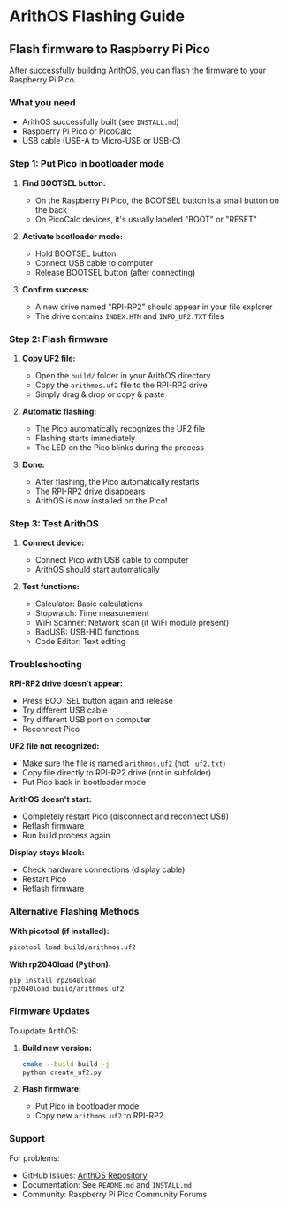 # ArithOS Flashing Guide

## Flash firmware to Raspberry Pi Pico

After successfully building ArithOS, you can flash the firmware to your Raspberry Pi Pico.

### What you need

- ArithOS successfully built (see `INSTALL.md`)
- Raspberry Pi Pico or PicoCalc
- USB cable (USB-A to Micro-USB or USB-C)

### Step 1: Put Pico in bootloader mode

1. **Find BOOTSEL button:**
   - On the Raspberry Pi Pico, the BOOTSEL button is a small button on the back
   - On PicoCalc devices, it's usually labeled "BOOT" or "RESET"

2. **Activate bootloader mode:**
   - Hold BOOTSEL button
   - Connect USB cable to computer
   - Release BOOTSEL button (after connecting)

3. **Confirm success:**
   - A new drive named "RPI-RP2" should appear in your file explorer
   - The drive contains `INDEX.HTM` and `INFO_UF2.TXT` files

### Step 2: Flash firmware

1. **Copy UF2 file:**
   - Open the `build/` folder in your ArithOS directory
   - Copy the `arithmos.uf2` file to the RPI-RP2 drive
   - Simply drag & drop or copy & paste

2. **Automatic flashing:**
   - The Pico automatically recognizes the UF2 file
   - Flashing starts immediately
   - The LED on the Pico blinks during the process

3. **Done:**
   - After flashing, the Pico automatically restarts
   - The RPI-RP2 drive disappears
   - ArithOS is now installed on the Pico!

### Step 3: Test ArithOS

1. **Connect device:**
   - Connect Pico with USB cable to computer
   - ArithOS should start automatically

2. **Test functions:**
   - Calculator: Basic calculations
   - Stopwatch: Time measurement
   - WiFi Scanner: Network scan (if WiFi module present)
   - BadUSB: USB-HID functions
   - Code Editor: Text editing

### Troubleshooting

**RPI-RP2 drive doesn't appear:**
- Press BOOTSEL button again and release
- Try different USB cable
- Try different USB port on computer
- Reconnect Pico

**UF2 file not recognized:**
- Make sure the file is named `arithmos.uf2` (not `.uf2.txt`)
- Copy file directly to RPI-RP2 drive (not in subfolder)
- Put Pico back in bootloader mode

**ArithOS doesn't start:**
- Completely restart Pico (disconnect and reconnect USB)
- Reflash firmware
- Run build process again

**Display stays black:**
- Check hardware connections (display cable)
- Restart Pico
- Reflash firmware

### Alternative Flashing Methods

**With picotool (if installed):**
```bash
picotool load build/arithmos.uf2
```

**With rp2040load (Python):**
```bash
pip install rp2040load
rp2040load build/arithmos.uf2
```

### Firmware Updates

To update ArithOS:

1. **Build new version:**
   ```bash
   cmake --build build -j
   python create_uf2.py
   ```

2. **Flash firmware:**
   - Put Pico in bootloader mode
   - Copy new `arithmos.uf2` to RPI-RP2

### Support

For problems:
- GitHub Issues: [ArithOS Repository](https://github.com/EinsPommes/ArithOS)
- Documentation: See `README.md` and `INSTALL.md`
- Community: Raspberry Pi Pico Community Forums
